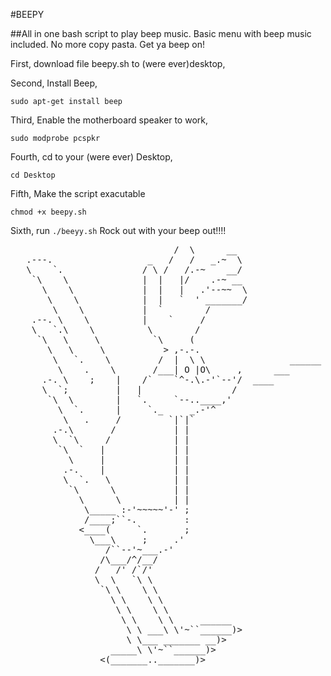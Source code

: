 
#BEEPY

##All in one bash script to play beep music. Basic menu with beep music included. No more copy pasta.  Get ya beep on! 

First, download file beepy.sh to (were ever)desktop, 

Second, Install Beep, 

`sudo apt-get install beep` 

Third, Enable the motherboard speaker to work,

`sudo modprobe pcspkr` 

Fourth, cd to your (were ever) Desktop, 

`cd Desktop` 

Fifth, Make the script exacutable 

`chmod +x beepy.sh`

Sixth, run `./beeyy.sh` Rock out with your beep out!!!!

<pre>
                               /  \      __
   .---.                  _   /   /   _.~  \
   \    `.               / \ /   /.-~    __/
    `\    \              |  |   |/    .-~ __
      \    \             |  |   |   .'--~~  \
       \    \            |  |   `  ' _______/
        \    \           |  `        /
    .--. \    \          |    `     /
    \   `.\    \          \        /
     `\   \     \          `\     (
       \   \     \           > ,-.-.
        \   `.    \         /  |  \ \                ______ > BEEP, BEEP!
         \    .    \       /___| O |O\     ,      ___ 
      .-. \    ;    |    /`    `^-.\.-'`--'/  ____
      \  `;         |   |                 /
       `\  \        |   `.     `--..____,'
         \  `.      |     `._     _.-'^
          \   .     /         `|`|`
        .-.\       /           | |
        \  `\     /            | |
         `\  `   |             | |
           \     |             | |
          .-.    |             | |
          \  `.   \            | |
           `\      \           | |
             \      \          | |
              \_____ :-'~~~~~'-' ;
              /____;``-.         :
             <____(     `.       ;
               \___\     ;     .'
                  /``--'~___.-'
                 /\___/^/__/
                /   /' /`/'
                \  \   `\ \
                 `\ \    \ \
                   \ \    \ \
                    \ \    \ \
                     \ \    \ \     ______
                      \ \ ___\ \'~``______)>
                      \ \___ _______ __)>
                   _____\ \'~``______)>
                 <(_______.._______)>
                
<pre>
